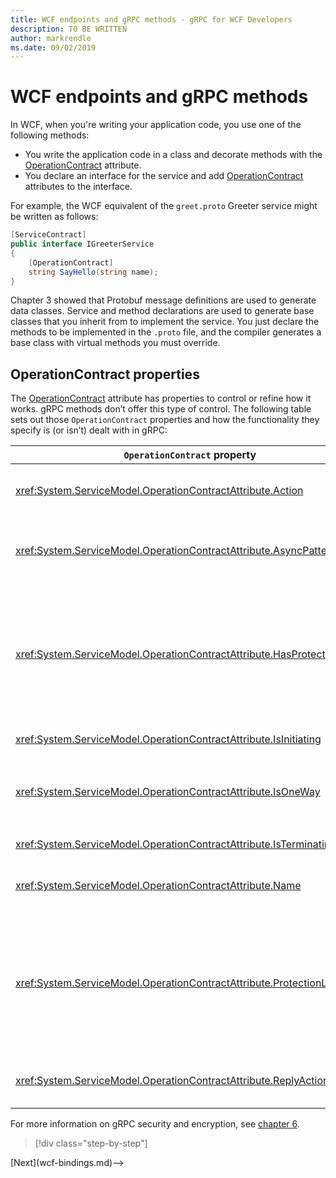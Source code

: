 ```yaml
---
title: WCF endpoints and gRPC methods - gRPC for WCF Developers
description: TO BE WRITTEN
author: markrendle
ms.date: 09/02/2019
---
```


# WCF endpoints and gRPC methods

In WCF, when you're writing your application code, you use one of the following methods:

- You write the application code in a class and decorate methods with the [OperationContract](xref:System.ServiceModel.OperationContractAttribute) attribute.
- You declare an interface for the service and add [OperationContract](xref:System.ServiceModel.OperationContractAttribute) attributes to the interface.

For example, the WCF equivalent of the `greet.proto` Greeter service might be written as follows:

```csharp
[ServiceContract]
public interface IGreeterService
{
    [OperationContract]
    string SayHello(string name);
}
```

Chapter 3 showed that Protobuf message definitions are used to generate data classes. Service and method declarations are used to generate base classes that you inherit from to implement the service. You just declare the methods to be implemented in the `.proto` file, and the compiler generates a base class with virtual methods you must override.

## OperationContract properties

The [OperationContract](xref:System.ServiceModel.OperationContractAttribute) attribute has properties to control or refine how it works. gRPC methods don’t offer this type of control. The following table sets out those `OperationContract` properties and how the functionality they specify is (or isn’t) dealt with in gRPC:

| `OperationContract` property | gRPC                                             |
| ---------------------------- | ------------------------------------------------ |
| <xref:System.ServiceModel.OperationContractAttribute.Action>             | SOAP-related, no meaning in gRPC. |
| <xref:System.ServiceModel.OperationContractAttribute.AsyncPattern>       | All gRPC service methods return `Task` objects. |
| <xref:System.ServiceModel.OperationContractAttribute.HasProtectionLevel> | No message encryption; network encryption handled at the transport layer (TLS over HTTP/2). |
| <xref:System.ServiceModel.OperationContractAttribute.IsInitiating>       | See gRPC streaming. |
| <xref:System.ServiceModel.OperationContractAttribute.IsOneWay>           | One-way gRPC methods return `Empty` results. |
| <xref:System.ServiceModel.OperationContractAttribute.IsTerminating>      | See gRPC streaming. |
| <xref:System.ServiceModel.OperationContractAttribute.Name>               | SOAP-related, no meaning in gRPC. |
| <xref:System.ServiceModel.OperationContractAttribute.ProtectionLevel>    | No message encryption; network encryption handled at the transport layer (TLS over HTTP/2). |
| <xref:System.ServiceModel.OperationContractAttribute.ReplyAction>        | SOAP-related, no meaning in gRPC. |

For more information on gRPC security and encryption, see [chapter 6](authentication.md).

>[!div class="step-by-step"]
<!-->[Next](wcf-bindings.md)-->
